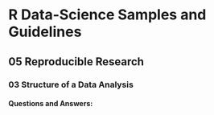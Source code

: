 # R Data-Science Samples and Guidelines
## 05 Reproducible Research
### 03 Structure of a Data Analysis
#### Questions and Answers:
